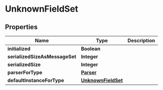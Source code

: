 # UnknownFieldSet

## Properties
Name | Type | Description | Notes
------------ | ------------- | ------------- | -------------
**initialized** | **Boolean** |  |  [optional]
**serializedSizeAsMessageSet** | **Integer** |  |  [optional]
**serializedSize** | **Integer** |  |  [optional]
**parserForType** | [**Parser**](Parser.md) |  |  [optional]
**defaultInstanceForType** | [**UnknownFieldSet**](UnknownFieldSet.md) |  |  [optional]

